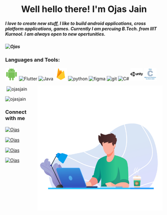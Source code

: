 <h1 align="center">Well hello there! I'm Ojas Jain</h1>

<h5> I love to create new stuff, I like to build android applications, cross platform applications, games. Currently I am percuing B.Tech. from IIIT Kurnool. I am always open to new opertunities.<h5>
<p align="left"> <img src="https://komarev.com/ghpvc/?username=ojasjain24&label=Profile%20views&color=0e75b6&style=flat" alt="Ojas" /> </p>
<p>
  
<h3 align="left">Languages and Tools:</h3>
<p align="left">
  <img src="https://raw.githubusercontent.com/github/explore/80688e429a7d4ef2fca1e82350fe8e3517d3494d/topics/android/android.png" alt="Android" width="40" height="40"/> </a>
  <img src="https://avatars.githubusercontent.com/u/14101776?s=200&v=4.svg" alt="Flutter" width="40" height="40"/> </a> 
  <img src="https://raw.githubusercontent.com/jmnote/z-icons/master/svg/java.svg" alt="Java" width="40" height="40"/> </a>
  <img src="https://raw.githubusercontent.com/github/explore/80688e429a7d4ef2fca1e82350fe8e3517d3494d/topics/firebase/firebase.png" alt="Firebase" width="40" height="40"/> </a>
  <img src="https://raw.githubusercontent.com/jmnote/z-icons/master/svg/python.svg" alt="python" width="40" height="40"/> </a>  
  <img src="https://www.vectorlogo.zone/logos/figma/figma-icon.svg" alt="figma" width="40" height="40"/> </a>  
  <img src="https://www.vectorlogo.zone/logos/git-scm/git-scm-icon.svg" alt="git" width="40" height="40"/> </a>
  <img src="https://raw.githubusercontent.com/jmnote/z-icons/master/svg/csharp.svg" alt="C#" width="40" height="40"/> </a> 
  <img src="https://raw.githubusercontent.com/github/explore/80688e429a7d4ef2fca1e82350fe8e3517d3494d/topics/unity/unity.png" alt="Unity" width="40" height="40"/> </a> 
  <img src="https://raw.githubusercontent.com/github/explore/f3e22f0dca2be955676bc70d6214b95b13354ee8/topics/c/c.png" alt="C" width="40" height="40"/> </a>  
  
<p>
<img align="right" height="400" width="400" src="https://github.com/ojasjain24/ojasjain24/blob/main/48055-working-online.gif" /> </a>

<p>&nbsp;<img align="center" height="200px" width="400px" src="https://github-readme-stats.vercel.app/api?username=ojasjain24&show_icons=true&count_private=true&theme=radical" alt="ojasjain" /></p>

<p><img align="center" height="200px" width="400px" src="https://github-readme-streak-stats.herokuapp.com/?user=ojasjain24&theme=radical" alt="ojasjain" /></p>
</p>
<h3 align="left">Connect with me</h3>
<p align="center">

  <a href="https://twitter.com/OjasJain24" target="blank"><img align="center" src="https://raw.githubusercontent.com/rahuldkjain/github-profile-readme-generator/master/src/images/icons/Social/twitter.svg" alt="Ojas" height="40" width="40" /></a>
  
  <a href="mailto:ojas24012002jain@gmail.com" target="blank"> <img align="center" src="https://storage.googleapis.com/gweb-uniblog-publish-prod/images/Gmail.max-1100x1100.png" alt="Ojas" height="40" width="40"/></a>

  <a href="https://www.linkedin.com/in/ojas-jain-028179197/" target="blank"><img align="center" src="https://raw.githubusercontent.com/rahuldkjain/github-profile-readme-generator/master/src/images/icons/Social/linked-in-alt.svg" alt="Ojas" height="40" width="40" /></a>

  <a href="https://www.instagram.com/casual_photography___/" target="blank"><img align="center" src="https://raw.githubusercontent.com/rahuldkjain/github-profile-readme-generator/master/src/images/icons/Social/instagram.svg" alt="Ojas" height="40" width="40" /></a>
</p>
